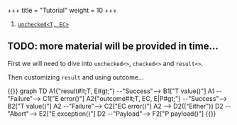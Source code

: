 +++
title = "Tutorial"
weight = 10
+++

1. [`unchecked<T, EC>`](unchecked)


## TODO: more material will be provided in time...

First we will need to dive into `unchecked<>`, `checked<>` and `result<>`.

Then customizing `result` and using outcome...

{{<mermaid>}}
graph TD
    A1{"result#lt;T, E#gt;"} --"Success"--> B1["T value()"]
    A1 --"Failure"--> C1["E error()"]
    A2{"outcome#lt;T, EC, E|P#gt;"} --"Success"--> B2["T value()"]
    A2 --"Failure"--> C2["EC error()"]
    A2 --> D2(("Either"))
    D2 --"Abort"--> E2["E exception()"]
    D2 --"Payload"--> F2["P payload()"]
{{</mermaid>}}